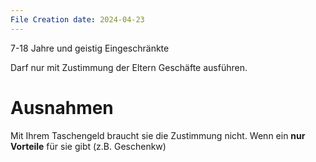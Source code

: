 ```yaml
---
File Creation date: 2024-04-23
---
```

7-18 Jahre und geistig Eingeschränkte

Darf nur mit Zustimmung der Eltern Geschäfte ausführen.
# Ausnahmen
Mit Ihrem Taschengeld braucht sie die Zustimmung nicht.
Wenn ein **nur Vorteile** für sie gibt (z.B. Geschenkw) 